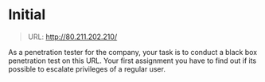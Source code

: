 # Initial

> URL: http://80.211.202.210/

As a penetration tester for the company, your task is to conduct a black box penetration test on this URL. Your first assignment you have to find out if its possible to escalate privileges of a regular user.